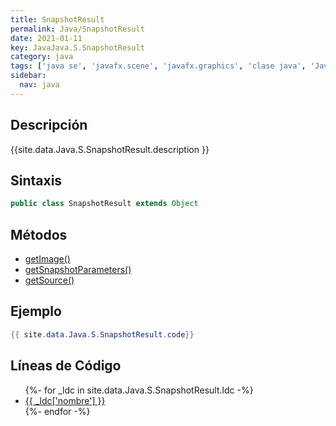 ```yaml
---
title: SnapshotResult
permalink: Java/SnapshotResult
date: 2021-01-11
key: JavaJava.S.SnapshotResult
category: java
tags: ['java se', 'javafx.scene', 'javafx.graphics', 'clase java', 'JavaFX 2.2']
sidebar: 
  nav: java
---
```


## Descripción
{{site.data.Java.S.SnapshotResult.description }}

## Sintaxis
~~~java
public class SnapshotResult extends Object
~~~

## Métodos
* [getImage()](/Java/SnapshotResult/getImage)
* [getSnapshotParameters()](/Java/SnapshotResult/getSnapshotParameters)
* [getSource()](/Java/SnapshotResult/getSource)

## Ejemplo
~~~java
{{ site.data.Java.S.SnapshotResult.code}}
~~~

## Líneas de Código
<ul>
{%- for _ldc in site.data.Java.S.SnapshotResult.ldc -%}
   <li>
       <a href="{{_ldc['url'] }}">{{ _ldc['nombre'] }}</a>
   </li>
{%- endfor -%}
</ul>

